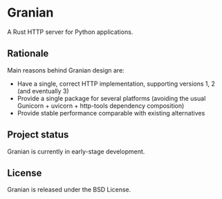 # Granian

A Rust HTTP server for Python applications.

## Rationale

Main reasons behind Granian design are:

- Have a single, correct HTTP implementation, supporting versions 1, 2 (and eventually 3)
- Provide a single package for several platforms (avoiding the usual Gunicorn + uvicorn + http-tools dependency composition)
- Provide stable performance comparable with existing alternatives

## Project status

Granian is currently in early-stage development.

## License

Granian is released under the BSD License.

